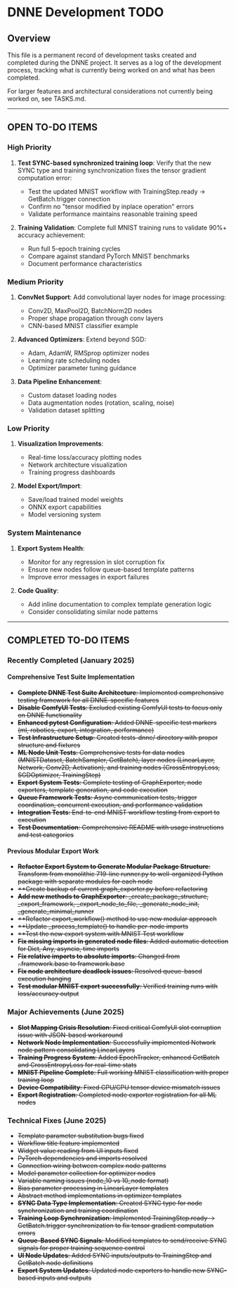 # DNNE Development TODO

## Overview
This file is a permanent record of development tasks created and completed during the DNNE project. It serves as a log of the development process, tracking what is currently being worked on and what has been completed.

For larger features and architectural considerations not currently being worked on, see TASKS.md.

---

## OPEN TO-DO ITEMS

### High Priority
1. **Test SYNC-based synchronized training loop**: Verify that the new SYNC type and training synchronization fixes the tensor gradient computation error:
   - Test the updated MNIST workflow with TrainingStep.ready → GetBatch.trigger connection
   - Confirm no "tensor modified by inplace operation" errors
   - Validate performance maintains reasonable training speed

2. **Training Validation**: Complete full MNIST training runs to validate 90%+ accuracy achievement:
   - Run full 5-epoch training cycles  
   - Compare against standard PyTorch MNIST benchmarks
   - Document performance characteristics

### Medium Priority
1. **ConvNet Support**: Add convolutional layer nodes for image processing:
   - Conv2D, MaxPool2D, BatchNorm2D nodes
   - Proper shape propagation through conv layers
   - CNN-based MNIST classifier example

2. **Advanced Optimizers**: Extend beyond SGD:
   - Adam, AdamW, RMSprop optimizer nodes
   - Learning rate scheduling nodes
   - Optimizer parameter tuning guidance

3. **Data Pipeline Enhancement**:
   - Custom dataset loading nodes
   - Data augmentation nodes (rotation, scaling, noise)
   - Validation dataset splitting

### Low Priority
1. **Visualization Improvements**:
   - Real-time loss/accuracy plotting nodes
   - Network architecture visualization
   - Training progress dashboards

2. **Model Export/Import**:
   - Save/load trained model weights
   - ONNX export capabilities
   - Model versioning system

### System Maintenance
1. **Export System Health**:
   - Monitor for any regression in slot corruption fix
   - Ensure new nodes follow queue-based template patterns
   - Improve error messages in export failures

2. **Code Quality**:
   - Add inline documentation to complex template generation logic
   - Consider consolidating similar node patterns

---

## COMPLETED TO-DO ITEMS

### Recently Completed (January 2025)

#### Comprehensive Test Suite Implementation
- ~~**Complete DNNE Test Suite Architecture**: Implemented comprehensive testing framework for all DNNE-specific features~~
- ~~**Disable ComfyUI Tests**: Excluded existing ComfyUI tests to focus only on DNNE functionality~~
- ~~**Enhanced pytest Configuration**: Added DNNE-specific test markers (ml, robotics, export, integration, performance)~~
- ~~**Test Infrastructure Setup**: Created tests-dnne/ directory with proper structure and fixtures~~
- ~~**ML Node Unit Tests**: Comprehensive tests for data nodes (MNISTDataset, BatchSampler, GetBatch), layer nodes (LinearLayer, Network, Conv2D, Activation), and training nodes (CrossEntropyLoss, SGDOptimizer, TrainingStep)~~
- ~~**Export System Tests**: Complete testing of GraphExporter, node exporters, template generation, and code execution~~
- ~~**Queue Framework Tests**: Async communication tests, trigger coordination, concurrent execution, and performance validation~~
- ~~**Integration Tests**: End-to-end MNIST workflow testing from export to execution~~
- ~~**Test Documentation**: Comprehensive README with usage instructions and test categories~~

#### Previous Modular Export Work
- ~~**Refactor Export System to Generate Modular Package Structure**: Transform from monolithic 719-line runner.py to well-organized Python package with separate modules for each node~~
- ~~**Create backup of current graph_exporter.py before refactoring~~
- ~~**Add new methods to GraphExporter**: _create_package_structure, _export_framework, _export_node_to_file, _generate_node_init, _generate_minimal_runner~~
- ~~**Refactor export_workflow() method to use new modular approach~~
- ~~**Update _process_template() to handle per-node imports~~
- ~~**Test the new export system with MNIST Test workflow~~
- ~~**Fix missing imports in generated node files**: Added automatic detection for Dict, Any, asyncio, time imports~~
- ~~**Fix relative imports to absolute imports**: Changed from ..framework.base to framework.base~~
- ~~**Fix node architecture deadlock issues**: Resolved queue-based execution hanging~~
- ~~**Test modular MNIST export successfully**: Verified training runs with loss/accuracy output~~

### Major Achievements (June 2025)
- ~~**Slot Mapping Crisis Resolution**: Fixed critical ComfyUI slot corruption issue with JSON-based workaround~~
- ~~**Network Node Implementation**: Successfully implemented Network node pattern consolidating LinearLayers~~
- ~~**Training Progress System**: Added EpochTracker, enhanced GetBatch and CrossEntropyLoss for real-time stats~~
- ~~**MNIST Pipeline Complete**: Full working MNIST classification with proper training loop~~
- ~~**Device Compatibility**: Fixed GPU/CPU tensor device mismatch issues~~
- ~~**Export Registration**: Completed node exporter registration for all ML nodes~~

### Technical Fixes (June 2025)
- ~~Template parameter substitution bugs fixed~~
- ~~Workflow title feature implemented~~
- ~~Widget value reading from UI inputs fixed~~
- ~~PyTorch dependencies and imports resolved~~
- ~~Connection wiring between complex node patterns~~
- ~~Model parameter collection for optimizer nodes~~
- ~~Variable naming issues (node_10 vs 10_node format)~~
- ~~Bias parameter processing in LinearLayer templates~~
- ~~Abstract method implementations in optimizer templates~~
- ~~**SYNC Data Type Implementation**: Created SYNC type for node synchronization and training coordination~~
- ~~**Training Loop Synchronization**: Implemented TrainingStep.ready → GetBatch.trigger synchronization to fix tensor gradient computation errors~~
- ~~**Queue-Based SYNC Signals**: Modified templates to send/receive SYNC signals for proper training sequence control~~
- ~~**UI Node Updates**: Added SYNC inputs/outputs to TrainingStep and GetBatch node definitions~~
- ~~**Export System Updates**: Updated node exporters to handle new SYNC-based inputs and outputs~~